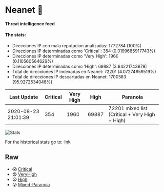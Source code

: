 # Neanet :hocho:
#### Threat intelligence feed
#### The stats:

- Direcciones IP con mala reputacion analizadas: 1772784 (100%)
- Direcciones IP determinadas como 'Critical':  354 (0.0199685917743%)
- Direcciones IP determinadas como 'Very High':  1960 (0.110560564626%)
- Direcciones IP determinadas como 'High':  69887 (3.94221743879)
- Total de direcciones IP indexadas en Neanet:  72201 (4.07274659519%)
- Total de direcciones IP descartadas en Neanet:  1700583 (95.9272534048%)

| Last Update | Critical | Very High | High | Paranoia |
| --- | --- | --- | --- | --- |
| 2020-08-23 21:01:39 | 354 | 1960 | 69887 | 72201 mixed list (Critical + Very High + High)|

![Stats](https://docs.google.com/spreadsheets/d/e/2PACX-1vSnaNMIXVabIpDJjufMlzH7poXnshF3mgd8Is1g9ytUEzVsP5my4Trn8f-xkoLLQ38xpL3HtmUexLo6/pubchart?oid=501124687&format=image)

For the historical stats go to: [link](/stats.csv)
## Raw
- :scream: [Critical](https://raw.githubusercontent.com/JavaGarcia/Neanet/master/blacklists/neanet_critical.txt)
- :fearful: [VeryHigh](https://raw.githubusercontent.com/JavaGarcia/Neanet/master/blacklists/neanet_veryHigh.txtt)
- :frowning: [High](https://raw.githubusercontent.com/JavaGarcia/Neanet/master/blacklists/neanet_high.txt)
- :dizzy_face: [Mixed-Paranoia](https://raw.githubusercontent.com/JavaGarcia/Neanet/master/blacklists/neanet_all.txt)















































































































































































































































































































































































































